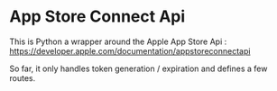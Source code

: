 App Store Connect Api
====

This is Python a wrapper around the Apple App Store Api : https://developer.apple.com/documentation/appstoreconnectapi

So far, it only handles token generation / expiration and defines a few routes.